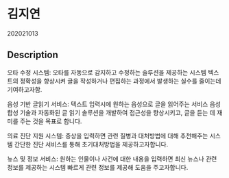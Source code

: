 # 김지연

202021013

## Description

오타 수정 시스템:
오타를 자동으로 감지하고 수정하는 솔루션을 제공하는 시스템
텍스트의 정확성을 향상시켜 글을 작성하거나 편집하는 과정에서 발생하는 실수를 줄이는데 기여하고자함.

음성 기반 글읽기 서비스:
텍스트 입력시에 원하는 음성으로 글을 읽어주는 서비스
음성 합성 기술과 자동화된 글 읽기 솔루션을 개발하여 접근성을 향상시키고, 글을 듣는 데 재미를 주는 것을 목표로 합니다.

의료 진단 지원 시스템:
증상을 입력하면 관련 질병과 대처방법에 대해 추천해주는 시스템
간단한 진단 서비스를 통해 초기대처방법을 제공하고자합니다.

뉴스 및 정보 서비스:
원하는 인물이나 사건에 대한 내용을 입력하면 최신 뉴스나 관련 정보를 제공하는 시스템
빠르게 관련 정보를 제공해 도움을 주고자합니다.

